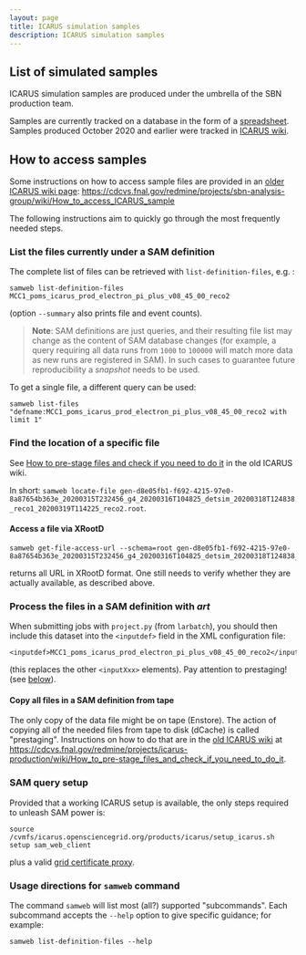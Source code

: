 ```yaml
---
layout: page
title: ICARUS simulation samples
description: ICARUS simulation samples
---
```


List of simulated samples
--------------------------

ICARUS simulation samples are produced under the umbrella of the SBN production team.

Samples are currently tracked on a database in the form of a [spreadsheet][MCDB].
Samples produced October 2020 and earlier were tracked in [ICARUS wiki](https://cdcvs.fnal.gov/redmine/projects/icarus-production/wiki/Status_of_MC_Production).


How to access samples
----------------------

Some instructions on how to access sample files are provided in an [older ICARUS wiki page](https://cdcvs.fnal.gov/redmine/projects/sbn-analysis-group/wiki/How_to_access_ICARUS_sample):
https://cdcvs.fnal.gov/redmine/projects/sbn-analysis-group/wiki/How_to_access_ICARUS_sample

The following instructions aim to quickly go through the most frequently needed steps.

### List the files currently under a SAM definition #################################

The complete list of files can be retrieved with `list-definition-files`, e.g. :
```
samweb list-definition-files MCC1_poms_icarus_prod_electron_pi_plus_v08_45_00_reco2
```
(option `--summary` also prints file and event counts).

> **Note**: SAM definitions are just queries, and their resulting file list may change as  the content of SAM database changes
> (for example, a query requiring all data runs from `1000` to `100000` will match more data as new runs are registered in SAM).
> In such cases to guarantee future reproducibility a _snapshot_ needs to be used.

To get a single file, a different query can be used:
```
samweb list-files "defname:MCC1_poms_icarus_prod_electron_pi_plus_v08_45_00_reco2 with limit 1" 
```

### Find the location of a specific file ###########################################

See [How to pre-stage files and check if you need to do it](https://cdcvs.fnal.gov/redmine/projects/icarus-production/wiki/How_to_pre-stage_files_and_check_if_you_need_to_do_it) in the old ICARUS wiki.

In short: `samweb locate-file gen-d8e05fb1-f692-4215-97e0-8a87654b363e_20200315T232456_g4_20200316T104825_detsim_20200318T124838_reco1_20200319T114225_reco2.root`.

#### Access a file via XRootD

```
samweb get-file-access-url --schema=root gen-d8e05fb1-f692-4215-97e0-8a87654b363e_20200315T232456_g4_20200316T104825_detsim_20200318T124838_reco1_20200319T114225_reco2.root
```
returns all URL in XRootD format. One still needs to verify whether they are actually available, as described above.


### Process the files in a SAM definition with _art_ ###############################

When submitting jobs with `project.py` (from `larbatch`),
you should then include this dataset into the `<inputdef>` field in the XML configuration file:
```
<inputdef>MCC1_poms_icarus_prod_electron_pi_plus_v08_45_00_reco2</inputdef>
```
(this replaces the other `<inputXxx>` elements).
Pay attention to prestaging! (see [below](#copy-all-files-in-a-sam-definition-from-tape)).


#### Copy all files in a SAM definition from tape

The only copy of the data file might be on tape (Enstore).
The action of copying all of the needed files from tape to disk (dCache) is called "prestaging".
Instructions on how to do that are in the [old ICARUS wiki](https://cdcvs.fnal.gov/redmine/projects/icarus-production/wiki/How_to_pre-stage_files_and_check_if_you_need_to_do_it)
at https://cdcvs.fnal.gov/redmine/projects/icarus-production/wiki/How_to_pre-stage_files_and_check_if_you_need_to_do_it.



### SAM query setup ################################################################

Provided that a working ICARUS setup is available, the only steps required to unleash SAM power is:
    
    source /cvmfs/icarus.opensciencegrid.org/products/icarus/setup_icarus.sh
    setup sam_web_client
    
plus a valid [grid certificate proxy](../Get_a_certificate_proxy.md).


### Usage directions for `samweb` command

The command `samweb` will list most (all?) supported "subcommands".
Each subcommand accepts the `--help` option to give specific guidance; for example:
```
samweb list-definition-files --help
```



[MCDB]: https://docs.google.com/spreadsheets/d/17mFPGsP7gw4GRLSCwIL15QrtUnLVri_2k2Wjzhd6Ork
